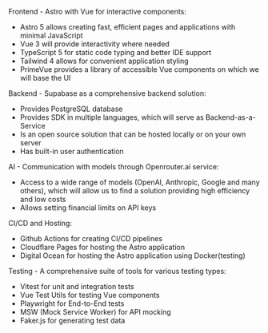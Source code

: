 Frontend - Astro with Vue for interactive components:

- Astro 5 allows creating fast, efficient pages and applications with minimal JavaScript
- Vue 3 will provide interactivity where needed
- TypeScript 5 for static code typing and better IDE support
- Tailwind 4 allows for convenient application styling
- PrimeVue provides a library of accessible Vue components on which we will base the UI

Backend - Supabase as a comprehensive backend solution:

- Provides PostgreSQL database
- Provides SDK in multiple languages, which will serve as Backend-as-a-Service
- Is an open source solution that can be hosted locally or on your own server
- Has built-in user authentication

AI - Communication with models through Openrouter.ai service:

- Access to a wide range of models (OpenAI, Anthropic, Google and many others), which will allow us to find a solution providing high efficiency and low costs
- Allows setting financial limits on API keys

CI/CD and Hosting:

- Github Actions for creating CI/CD pipelines
- Cloudflare Pages for hosting the Astro application
- Digital Ocean for hosting the Astro application using Docker(testing)

Testing - A comprehensive suite of tools for various testing types:

- Vitest for unit and integration tests
- Vue Test Utils for testing Vue components
- Playwright for End-to-End tests
- MSW (Mock Service Worker) for API mocking
- Faker.js for generating test data

